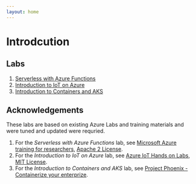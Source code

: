 ```yaml
---
layout: home
---
```


# Introdcution

## Labs

1. [Serverless with Azure Functions](./labs/01_serverless/serverless.md)
1. [Introduction to IoT on Azure](./labs/02_iot/iot.md)
1. [Introduction to Containers and AKS](./labs/03_containers_and_aks/containers_and_aks.md)

## Acknowledgements

These labs are based on existing Azure Labs and training materials and were tuned and updated were requried.

1. For the *Serverless with Azure Functions* lab, see [Microsoft Azure training for researchers](https://github.com/MSRConnections/Azure-training-course), [Apache 2 License](https://raw.githubusercontent.com/MSRConnections/Azure-training-course/master/LICENSE.md).
1. For the *Introduction to IoT on Azure* lab, see [Azure IoT Hands on Labs](https://github.com/Azure-Samples/azureiotlabs), [MIT License](https://raw.githubusercontent.com/Azure-Samples/azureiotlabs/master/LICENSE.md).
1. For the *Introduction to Containers and AKS* lab, see [Project Phoenix - Containerize your enterprize](https://github.com/denniszielke/phoenix).